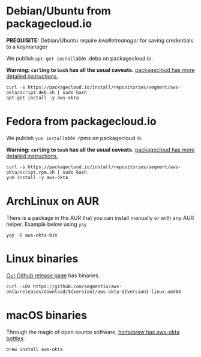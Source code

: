 # Debian/Ubuntu from packagecloud.io
**PREQUISITE:** Debian/Ubuntu require *kwalletmanager* for saving credentials to a keymanager

We publish `apt-get install`able .debs on packagecloud.io.

**Warning: `curl`ing to `bash` has all the usual caveats.** [packagecloud has more detailed instructions.](https://packagecloud.io/segment/aws-okta/install#bash-deb)

```
curl -s https://packagecloud.io/install/repositories/segment/aws-okta/script.deb.sh | sudo bash
apt-get install -y aws-okta
```

# Fedora from packagecloud.io

We publish `yum install`able .rpms on packagecloud.io.

**Warning: `curl`ing to `bash` has all the usual caveats.** [packagecloud has more detailed instructions.](https://packagecloud.io/segment/aws-okta/install#bash-rpm)

```
curl -s https://packagecloud.io/install/repositories/segment/aws-okta/script.rpm.sh | sudo bash
yum install -y aws-okta
```

# ArchLinux on AUR

There is a package in the AUR that you can install manually or with any AUR helper. Example below
using `yay`

```
yay -S aws-okta-bin
```

# Linux binaries

[Our Github release page](https://github.com/segmentio/aws-okta/releases) has binaries.

```
curl -LOs https://github.com/segmentio/aws-okta/releases/download/${version}/aws-okta-${version}-linux-amd64
```

# macOS binaries

Through the magic of open source software, [homebrew has aws-okta bottles](https://formulae.brew.sh/formula/aws-okta):

```
brew install aws-okta
```
